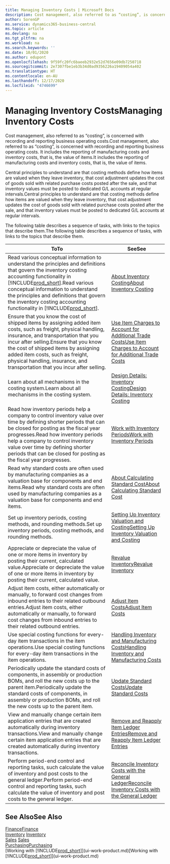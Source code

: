 ```yaml
---
title: Managing Inventory Costs | Microsoft Docs
description: Cost management, also referred to as “costing”, is concerned with recording and reporting business operating costs. It includes the reporting of manufacturing costs and inventory costs, that is, the value of items.
author: SorenGP
ms.service: dynamics365-business-central
ms.topic: article
ms.devlang: na
ms.tgt_pltfrm: na
ms.workload: na
ms.search.keywords: ''
ms.date: 10/01/2020
ms.author: edupont
ms.openlocfilehash: 9f59fc20fc6baeeb2932e52d7656e09db7250718
ms.sourcegitcommit: 2e7307fbe1eb3b34d0ad9356226a19409054a402
ms.translationtype: HT
ms.contentlocale: en-AU
ms.lasthandoff: 12/17/2020
ms.locfileid: "4746699"
---
```

# <a name="managing-inventory-costs"></a><span data-ttu-id="c7194-104">Managing Inventory Costs</span><span class="sxs-lookup"><span data-stu-id="c7194-104">Managing Inventory Costs</span></span>
<span data-ttu-id="c7194-105">Cost management, also referred to as “costing”, is concerned with recording and reporting business operating costs.</span><span class="sxs-lookup"><span data-stu-id="c7194-105">Cost management, also referred to as “costing”, is concerned with recording and reporting business operating costs.</span></span> <span data-ttu-id="c7194-106">It includes the reporting of manufacturing costs and inventory costs, that is, the value of items.</span><span class="sxs-lookup"><span data-stu-id="c7194-106">It includes the reporting of manufacturing costs and inventory costs, that is, the value of items.</span></span>   

<span data-ttu-id="c7194-107">Central principles to understand are that costing methods define how items are valued when they leave inventory, that cost adjustment updates the cost of goods sold with related purchase costs posted after the sale, and that inventory values must be posted to dedicated G/L accounts at regular intervals.</span><span class="sxs-lookup"><span data-stu-id="c7194-107">Central principles to understand are that costing methods define how items are valued when they leave inventory, that cost adjustment updates the cost of goods sold with related purchase costs posted after the sale, and that inventory values must be posted to dedicated G/L accounts at regular intervals.</span></span>

<span data-ttu-id="c7194-108">The following table describes a sequence of tasks, with links to the topics that describe them.</span><span class="sxs-lookup"><span data-stu-id="c7194-108">The following table describes a sequence of tasks, with links to the topics that describe them.</span></span>

|<span data-ttu-id="c7194-109">**To**</span><span class="sxs-lookup"><span data-stu-id="c7194-109">**To**</span></span>|<span data-ttu-id="c7194-110">**See**</span><span class="sxs-lookup"><span data-stu-id="c7194-110">**See**</span></span>|  
|------------|-------------|  
|<span data-ttu-id="c7194-111">Read various conceptual information to understand the principles and definitions that govern the inventory costing accounting functionality in [!INCLUDE[prod_short](includes/prod_short.md)].</span><span class="sxs-lookup"><span data-stu-id="c7194-111">Read various conceptual information to understand the principles and definitions that govern the inventory costing accounting functionality in [!INCLUDE[prod_short](includes/prod_short.md)].</span></span>|[<span data-ttu-id="c7194-112">About Inventory Costing</span><span class="sxs-lookup"><span data-stu-id="c7194-112">About Inventory Costing</span></span>](finance-learn-about-costing.md)|  
|<span data-ttu-id="c7194-113">Ensure that you know the cost of shipped items by assigning added item costs, such as freight, physical handling, insurance, and transportation that you incur after selling.</span><span class="sxs-lookup"><span data-stu-id="c7194-113">Ensure that you know the cost of shipped items by assigning added item costs, such as freight, physical handling, insurance, and transportation that you incur after selling.</span></span>|[<span data-ttu-id="c7194-114">Use Item Charges to Account for Additional Trade Costs</span><span class="sxs-lookup"><span data-stu-id="c7194-114">Use Item Charges to Account for Additional Trade Costs</span></span>](payables-how-assign-item-charges.md)|
|<span data-ttu-id="c7194-115">Learn about all mechanisms in the costing system.</span><span class="sxs-lookup"><span data-stu-id="c7194-115">Learn about all mechanisms in the costing system.</span></span>|[<span data-ttu-id="c7194-116">Design Details: Inventory Costing</span><span class="sxs-lookup"><span data-stu-id="c7194-116">Design Details: Inventory Costing</span></span>](design-details-inventory-costing.md)|
|<span data-ttu-id="c7194-117">Read how inventory periods help a company to control inventory value over time by defining shorter periods that can be closed for posting as the fiscal year progresses.</span><span class="sxs-lookup"><span data-stu-id="c7194-117">Read how inventory periods help a company to control inventory value over time by defining shorter periods that can be closed for posting as the fiscal year progresses.</span></span>|[<span data-ttu-id="c7194-118">Work with Inventory Periods</span><span class="sxs-lookup"><span data-stu-id="c7194-118">Work with Inventory Periods</span></span>](finance-how-to-work-with-inventory-periods.md)|
|<span data-ttu-id="c7194-119">Read why standard costs are often used by manufacturing companies as a valuation base for components and end items.</span><span class="sxs-lookup"><span data-stu-id="c7194-119">Read why standard costs are often used by manufacturing companies as a valuation base for components and end items.</span></span>|[<span data-ttu-id="c7194-120">About Calculating Standard Cost</span><span class="sxs-lookup"><span data-stu-id="c7194-120">About Calculating Standard Cost</span></span>](finance-about-calculating-standard-cost.md)|
|<span data-ttu-id="c7194-121">Set up inventory periods, costing methods, and rounding methods.</span><span class="sxs-lookup"><span data-stu-id="c7194-121">Set up inventory periods, costing methods, and rounding methods.</span></span>|[<span data-ttu-id="c7194-122">Setting Up Inventory Valuation and Costing</span><span class="sxs-lookup"><span data-stu-id="c7194-122">Setting Up Inventory Valuation and Costing</span></span>](finance-set-up-inventory-valuation-and-costing.md)|
|<span data-ttu-id="c7194-123">Appreciate or depreciate the value of one or more items in inventory by posting their current, calculated value.</span><span class="sxs-lookup"><span data-stu-id="c7194-123">Appreciate or depreciate the value of one or more items in inventory by posting their current, calculated value.</span></span>|[<span data-ttu-id="c7194-124">Revalue Inventory</span><span class="sxs-lookup"><span data-stu-id="c7194-124">Revalue Inventory</span></span>](inventory-how-revalue-inventory.md)|
|<span data-ttu-id="c7194-125">Adjust item costs, either automatically or manually, to forward cost changes from inbound entries to their related outbound entries.</span><span class="sxs-lookup"><span data-stu-id="c7194-125">Adjust item costs, either automatically or manually, to forward cost changes from inbound entries to their related outbound entries.</span></span>|[<span data-ttu-id="c7194-126">Adjust Item Costs</span><span class="sxs-lookup"><span data-stu-id="c7194-126">Adjust Item Costs</span></span>](inventory-how-adjust-item-costs.md)|
|<span data-ttu-id="c7194-127">Use special costing functions for every-day item transactions in the item operations.</span><span class="sxs-lookup"><span data-stu-id="c7194-127">Use special costing functions for every-day item transactions in the item operations.</span></span>|[<span data-ttu-id="c7194-128">Handling Inventory and Manufacturing Costs</span><span class="sxs-lookup"><span data-stu-id="c7194-128">Handling Inventory and Manufacturing Costs</span></span>](finance-handle-inventory-and-manufacturing-costs.md)|  
|<span data-ttu-id="c7194-129">Periodically update the standard costs of components, in assembly or production BOMs, and roll the new costs up to the parent item.</span><span class="sxs-lookup"><span data-stu-id="c7194-129">Periodically update the standard costs of components, in assembly or production BOMs, and roll the new costs up to the parent item.</span></span>|[<span data-ttu-id="c7194-130">Update Standard Costs</span><span class="sxs-lookup"><span data-stu-id="c7194-130">Update Standard Costs</span></span>](finance-how-to-update-standard-costs.md)|
|<span data-ttu-id="c7194-131">View and manually change certain item application entries that are created automatically during inventory transactions.</span><span class="sxs-lookup"><span data-stu-id="c7194-131">View and manually change certain item application entries that are created automatically during inventory transactions.</span></span>|[<span data-ttu-id="c7194-132">Remove and Reapply Item Ledger Entries</span><span class="sxs-lookup"><span data-stu-id="c7194-132">Remove and Reapply Item Ledger Entries</span></span>](finance-how-to-remove-and-reapply-item-entries.md)|
|<span data-ttu-id="c7194-133">Perform period-end control and reporting tasks, such calculate the value of inventory and post costs to the general ledger.</span><span class="sxs-lookup"><span data-stu-id="c7194-133">Perform period-end control and reporting tasks, such calculate the value of inventory and post costs to the general ledger.</span></span>|[<span data-ttu-id="c7194-134">Reconcile Inventory Costs with the General Ledger</span><span class="sxs-lookup"><span data-stu-id="c7194-134">Reconcile Inventory Costs with the General Ledger</span></span>](finance-how-to-post-inventory-costs-to-the-general-ledger.md)|

## <a name="see-also"></a><span data-ttu-id="c7194-135">See Also</span><span class="sxs-lookup"><span data-stu-id="c7194-135">See Also</span></span>  
 [<span data-ttu-id="c7194-136">Finance</span><span class="sxs-lookup"><span data-stu-id="c7194-136">Finance</span></span>](finance.md)  
 <span data-ttu-id="c7194-137">[Inventory](inventory-manage-inventory.md) </span><span class="sxs-lookup"><span data-stu-id="c7194-137">[Inventory](inventory-manage-inventory.md) </span></span>  
 <span data-ttu-id="c7194-138">[Sales](sales-manage-sales.md) </span><span class="sxs-lookup"><span data-stu-id="c7194-138">[Sales](sales-manage-sales.md) </span></span>  
 [<span data-ttu-id="c7194-139">Purchasing</span><span class="sxs-lookup"><span data-stu-id="c7194-139">Purchasing</span></span>](purchasing-manage-purchasing.md)  
 <span data-ttu-id="c7194-140">[Working with [!INCLUDE[prod_short](includes/prod_short.md)]](ui-work-product.md)</span><span class="sxs-lookup"><span data-stu-id="c7194-140">[Working with [!INCLUDE[prod_short](includes/prod_short.md)]](ui-work-product.md)</span></span>
